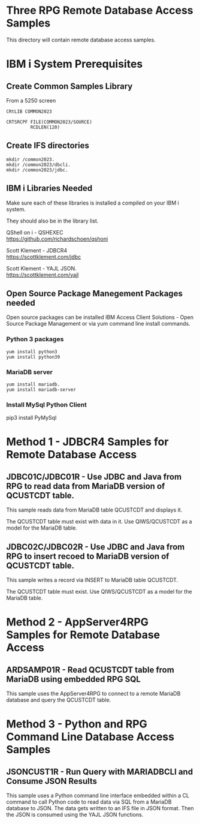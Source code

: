 # Three RPG Remote Database Access Samples

This directory will contain remote database access samples.

# IBM i System Prerequisites

## Create Common Samples Library
From a 5250 screen
```
CRtLIB COMMON2023

CRTSRCPF FILE(COMMON2023/SOURCE)       
         RCDLEN(120)              
```

## Create IFS directories
```
mkdir /common2023.  
mkdir /common2023/dbcli.  
mkdir /common2023/jdbc. 
```

## IBM i Libraries Needed
Make sure each of these libraries is installed a compiled on your IBM i system.    

They should also be in the library list. 

QShell on i - QSHEXEC  
https://github.com/richardschoen/qshoni

Scott Klement - JDBCR4    
https://scottklement.com/jdbc

Scott Klement - YAJL JSON.  
https://scottklement.com/yajl

## Open Source Package Manegement Packages needed 
Open source packages can be installed IBM Access Client Solutions - Open Source Package Management or via yum command line install commands.

### Python 3 packages
```
yum install python3   
yum install python39   
```

### MariaDB server
```
yum install mariadb.  
yum install mariadb-server    
```

### Install MySql Python Client
pip3 install PyMySql

# Method 1 - JDBCR4 Samples for Remote Database Access

## JDBC01C/JDBC01R - Use JDBC and Java from RPG to read data from MariaDB version of QCUSTCDT table.
This sample reads data from MariaDB table QCUSTCDT and displays it.    

The QCUSTCDT table must exist with data in it. Use QIWS/QCUSTCDT as a model for the MariaDB table.

## JDBC02C/JDBC02R - Use JDBC and Java from RPG to insert recoed to MariaDB version of QCUSTCDT table.
This sample writes a record via INSERT to MariaDB table QCUSTCDT.

The QCUSTCDT table must exist. Use QIWS/QCUSTCDT as a model for the MariaDB table.

# Method 2 - AppServer4RPG Samples for Remote Database Access

## ARDSAMP01R - Read QCUSTCDT table from MariaDB using embedded RPG SQL
This sample uses the AppServer4RPG to connect to a remote MariaDB database and query the QCUSTCDT table.

# Method 3 - Python and RPG Command Line Database Access Samples

## JSONCUST1R - Run Query with MARIADBCLI and Consume JSON Results
This sample uses a Python command line interface embedded within a CL command to call Python code to read data via SQL from a MariaDB database to JSON. The data gets written to an IFS file in JSON format. Then the JSON is consumed using the YAJL JSON functions.




